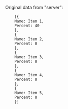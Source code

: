 Original data from "server": 

        [{
		Name: Item 1,
		Percent: 40
        },	
        {
		Name: Item 2,
		Percent: 0
        },	
        {
		Name: Item 3,
		Percent: 0
        },	
        {
		Name: Item 4,
		Percent: 0
        },	
        {
		Name: Item 5,
		Percent: 0
        }]
